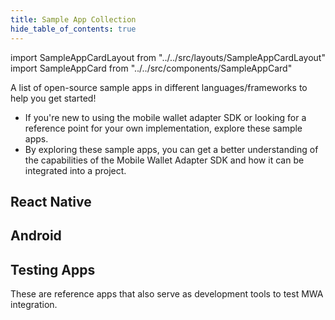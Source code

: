 ```yaml
--- 
title: Sample App Collection
hide_table_of_contents: true
---
```


import SampleAppCardLayout from "../../src/layouts/SampleAppCardLayout"
import SampleAppCard from "../../src/components/SampleAppCard"

A list of open-source sample apps in different languages/frameworks to help you get started! 
- If you're new to using the mobile wallet adapter SDK or looking for a reference point for your own implementation, explore these sample apps.
- By exploring these sample apps, you can get a better understanding of the capabilities of the Mobile Wallet Adapter SDK and how it can be integrated into a project.


## React Native

<SampleAppCardLayout>
    <SampleAppCard 
        title="Hello World: React Native" 
        sampleAppLink="https://github.com/solana-mobile/tutorial-apps/tree/main/first-mobile-dapp"
        description="A React Native app that writes a message on the blockchain." 
        imageUrl="sample_app_imgs/hello_world_react_native.png" 
        tags={[
                "React Native", 
            ]}
    />
    <SampleAppCard 
        title="Anchor Counter Program" 
        sampleAppLink="https://github.com/solana-mobile/tutorial-apps/tree/main/AnchorCounterDapp"
        description="Generate an IDL and interact with an on-chain Anchor program." 
        imageUrl="sample_app_imgs/anchor_counter_program.png" 
        tags={[
                "React Native", 
                "Anchor",
            ]}
    />
    <SampleAppCard 
        title="Mobile NFT Minter" 
        sampleAppLink="https://github.com/solana-mobile/tutorial-apps/tree/main/MobileNFTMinter"
        description="Mint photos as NFTs with Metaplex SDK and IPFS hosting." 
        imageUrl="sample_app_imgs/mobile_nft_minter.png" 
        tags={[
                "React Native",
                "Metaplex",
                "IPFS",
            ]}
    />
    <SampleAppCard 
        title="Advanced Hello World Example" 
        sampleAppLink="https://github.com/solana-mobile/mobile-wallet-adapter/tree/main/examples/example-react-native-app"
        description="A reference app with MWA Auth Token persistent storage, using the SWR library." 
        imageUrl="sample_app_imgs/advanced_hello_world_react_native.png" 
        tags={[
                "React Native", 
                "SWR",
            ]}
    />
</SampleAppCardLayout>

## Android

<SampleAppCardLayout>
    <SampleAppCard 
        title="Hello World: Android" 
        sampleAppLink="https://github.com/solana-mobile/mobile-wallet-adapter/tree/main/examples/example-clientlib-ktx-app"
        description="A Kotlin app that writes a message on the blockchain." 
        imageUrl="sample_app_imgs/hello_world_android.png" 
        tags={[
                "Kotlin", 
            ]}
    />
    <SampleAppCard 
        title="Hello World: Android (RxJava)" 
        sampleAppLink="https://github.com/solana-mobile/mobile-wallet-adapter/tree/main/examples/example-clientlib-rxjava-app"
        description="A Kotlin app showcasing MWA with the RxJava library."
        imageUrl="sample_app_imgs/hello_world_rxjava.png" 
        tags={[
                "Kotlin", 
                "RxJava",
            ]}
    />
    <SampleAppCard 
        title="MintyFresh"
        sampleAppLink="https://github.com/solana-mobile/Minty-fresh/tree/main"
        description="A full fledged production dApp. Mint NFTs directly from your phone." 
        imageUrl="sample_app_imgs/mintyfresh.png" 
        tags={[
                "Kotlin", 
                "Metaplex",
                "Jetpack Compose",
            ]}
    />

</SampleAppCardLayout>

## Testing Apps

These are reference apps that also serve as development tools to test MWA integration.

<SampleAppCardLayout>
    <SampleAppCard 
        title="fake dapp" 
        sampleAppLink="https://github.com/solana-mobile/mobile-wallet-adapter/tree/main/android/fakedapp"
        description="A Kotlin app with UI to simulate MWA methods." 
        imageUrl="img/solana-mobile-stack-social-card.png" 
        tags={[
                "Kotlin", 
            ]}
    />
    <SampleAppCard 
        title="fake wallet" 
        sampleAppLink="https://github.com/solana-mobile/mobile-wallet-adapter/tree/main/android/fakewallet"
        description="An unsafe, reference Kotlin wallet supporting MWA."
        imageUrl="img/solana-mobile-stack-social-card.png" 
        tags={[
                "Kotlin", 
                "walletlib",
            ]}
    />
    <SampleAppCard 
        title="Example RN wallet"
        sampleAppLink="https://github.com/solana-mobile/mobile-wallet-adapter/tree/main/examples/example-react-native-wallet"
        description="An unsafe RN wallet with MWA bottom sheet signing." 
        imageUrl="img/solana-mobile-stack-social-card.png" 
        tags={[
                "React Native", 
                "walletlib",
            ]}
    />

</SampleAppCardLayout>
